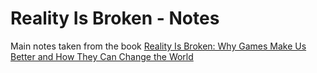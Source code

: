 # Reality Is Broken - Notes

Main notes taken from the book [Reality Is Broken: Why Games Make Us Better and How They Can Change the World](https://www.amazon.com/dp/0143120611/ref=cm_sw_em_r_mt_dp_U_tL-wEbA0EKXSB)
